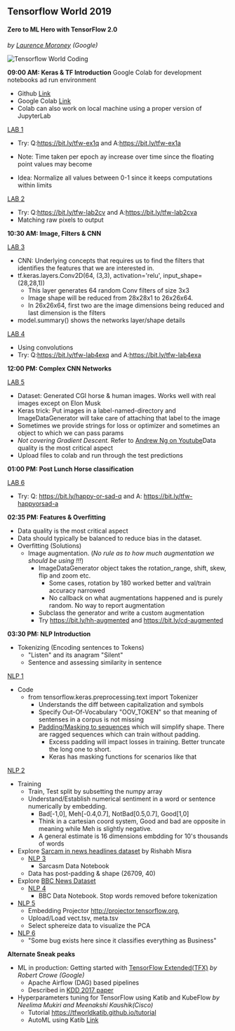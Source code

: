 
## Tensorflow World 2019
#### Zero to ML Hero with TensorFlow 2.0
*by [Laurence Moroney](https://github.com/lmoroney) (Google)*

![Tensorflow World Coding](/tuts/tfw19/imgs/tfworld_coding.png)

**09:00 AM: Keras & TF Introduction**
Google Colab for development notebooks ad run environment
- Github [Link](https://github.com/lmoroney/mlday-tokyo)
- Google Colab [Link](https://colab.research.google.com/github/lmoroney/mlday-tokyo/blob/master/Lab1-Hello-ML-World.ipynb#scrollTo=fA93WUy1zzWf) 
- Colab can also work on local machine using a proper version of JupyterLab


[LAB 1](https://bit.ly/tfw-lab1)
- Try: Q:https://bit.ly/tfw-ex1q and A:https://bit.ly/tfw-ex1a

- Note: Time taken per epoch ay increase over time since the floating point values may become 
- Idea: Normalize all values between 0-1 since it keeps computations within limits

[LAB 2]()
- Try: Q:https://bit.ly/tfw-lab2cv and A:https://bit.ly/tfw-lab2cva
- Matching raw pixels to output

**10:30 AM: Image, Filters & CNN**

[LAB 3](https://bit.ly/convolutions-fun)

- CNN: Underlying concepts that requires us to find the filters that identifies the features that we are interested in.
- tf.keras.layers.Conv2D(64, (3,3), activation='relu', input_shape=(28,28,1))
    - This layer generates 64 random Conv filters of size 3x3
    - Image shape will be reduced from 28x28x1 to 26x26x64. 
    - In 26x26x64, first two are the image dimensions being reduced and last dimension is the filters
- model.summary() shows the networks layer/shape details 

[LAB 4](https://bit.ly/tfw-lab4)
- Using convolutions
- Try: Q:https://bit.ly/tfw-lab4exq and A:https://bit.ly/tfw-lab4exa

**12:00 PM: Complex CNN Networks**

[LAB 5]()

- Dataset: Generated CGI horse & human images. Works well with real images except on Elon Musk
- Keras trick: Put images in a label-named-directory and ImageDataGenerator will take care of attaching that label to the image
- Sometimes we provide strings for loss or optimizer and sometimes an object to which we can pass params
- *Not covering Gradient Descent.* Refer to [Andrew Ng on Youtube](https://www.youtube.com/watch?v=uJryes5Vk1o)Data quality is the most critical aspect
- Upload files to colab and run through the test predictions

**01:00 PM: Post Lunch Horse classification**

[LAB 6](https://bit.ly/tfw-lab6)
- Try: Q: https://bit.ly/happy-or-sad-q and A: https://bit.ly/tfw-happyorsad-a

**02:35 PM: Features & Overfitting**
- Data quality is the most critical aspect
- Data should typically be balanced to reduce bias in the dataset. 
- Overfitting (Solutions)
    - Image augmentation. (*No rule as to how much augmentation we should be using !!!*)
        - ImageDataGenerator object takes the rotation_range, shift, skew, flip and zoom etc.
            - Some cases, rotation by 180 worked better and val/train accuracy narrowed
            - No callback on what augmentations happened and is purely random. No way to report augmentation
        - Subclass the generator and write a custom augmentation
        - Try https://bit.ly/hh-augmented and https://bit.ly/cd-augmented 

**03:30 PM: NLP Introduction**
- Tokenizing (Encoding sentences to Tokens)
    - "Listen" and its anagram "Silent"
    - Sentence and assessing similarity in sentence

[NLP 1](https://bit.ly/tfw-nlp1)

- Code
    - from tensorflow.keras.preprocessing.text import Tokenizer
        - Understands the diff between capitalization and symbols 
        - Specify Out-Of-Vocabulary "OOV_TOKEN" so that meaning of sentenses in a corpus is not missing
        - [Padding/Masking to sequences](https://www.tensorflow.org/guide/keras/masking_and_padding) which will simplify shape. There are ragged sequences which can train without padding.
            - Excess padding will impact losses in training. Better truncate the long one to short.
            - Keras has masking functions for scenarios like that

[NLP 2](https://bit.ly/tfw-nlp2)

- Training 
    - Train, Test split by subsetting the numpy array 
    - Understand/Establish numerical sentiment in a word or sentence numerically by embedding.
        - Bad[-1,0], Meh[-0.4,0.7], NotBad[0.5,0.7], Good[1,0] 
        - Think in a cartesian coord system, Good and bad are opposite in meaning while Meh is slightly negative.
        - A general estimate is 16 dimensions embdding for 10's thousands of words 
- Explore [Sarcam in news headlines dataset](https://www.kaggle.com/rmisra/news-headlines-dataset-for-sarcasm-detection) by Rishabh Misra
    - [NLP 3](https://bit.ly/tfw-nlpsarcasm) 
        - Sarcasm Data Notebook
    - Data has post-padding & shape (26709, 40)
- Explore [BBC News Dataset](https://www.kaggle.com/shineucc/bbc-news-dataset)
    - [NLP 4](https://bit.ly/tfw-nlpbbc) 
        - BBC Data Notebook. Stop words removed before tokenization
- [NLP 5](https://bit.ly/tfw-sarcembed)
    - Embedding Projector http://projector.tensorflow.org, 
    - Upload/Load vect.tsv, meta.tsv 
    - Select sphereize data to visualize the PCA 
- [NLP 6](https://bit.ly/tfw-bbc) 
    - "Some bug exists here since it classifies everything as Business"
        


**Alternate Sneak peaks**
- ML in production: Getting started with [TensorFlow Extended(TFX)](https://medium.com/tensorflow/what-exactly-is-this-tfx-thing-1ac9e56531c) *by Robert Crowe (Google)*
    - Apache Airflow (DAG) based pipelines
    - Described in [KDD 2017 paper](https://www.kdd.org/kdd2017/papers/view/tfx-a-tensorflow-based-production-scale-machine-learning-platform)
- Hyperparameters tuning for TensorFlow using Katib and KubeFlow *by Neelima Mukiri and Meenakshi Kaushik(Cisco)* 
    - Tutorial https://tfworldkatib.github.io/tutorial
    - AutoML using Katib [Link](https://tfworldkatib.github.io/tutorial/katib/katib.html)
